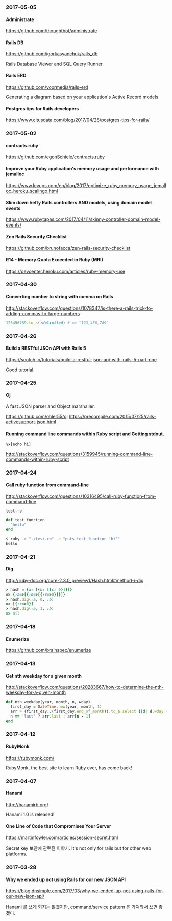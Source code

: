 ### 2017-05-05

#### Administrate

https://github.com/thoughtbot/administrate

#### Rails DB

https://github.com/igorkasyanchuk/rails_db

Rails Database Viewer and SQL Query Runner

#### Rails ERD

https://github.com/voormedia/rails-erd

Generating a diagram based on your application's Active Record models

#### Postgres tips for Rails developers

https://www.citusdata.com/blog/2017/04/28/postgres-tips-for-rails/


### 2017-05-02

#### contracts.ruby

https://github.com/egonSchiele/contracts.ruby

#### Improve your Ruby application's memory usage and performance with jemalloc

https://www.levups.com/en/blog/2017/optimize_ruby_memory_usage_jemalloc_heroku_scalingo.html

#### Slim down hefty Rails controllers AND models, using domain model events

https://www.rubytapas.com/2017/04/11/skinny-controller-domain-model-events/

#### Zen Rails Security Checklist

https://github.com/brunofacca/zen-rails-security-checklist

#### R14 - Memory Quota Exceeded in Ruby (MRI)

https://devcenter.heroku.com/articles/ruby-memory-use


### 2017-04-30

#### Converting number to string with comma on Rails

http://stackoverflow.com/questions/1078347/is-there-a-rails-trick-to-adding-commas-to-large-numbers

```ruby
123456789.to_s(:delimited) # => "123,456,789"
```


### 2017-04-26

#### Build a RESTful JSOn API with Rails 5

https://scotch.io/tutorials/build-a-restful-json-api-with-rails-5-part-one

Good tutorial.


### 2017-04-25

#### Oj

A fast JSON parser and Object marshaller.

https://github.com/ohler55/oj
https://precompile.com/2015/07/25/rails-activesupport-json.html

#### Running command line commands within Ruby script and Getting stdout.

`%x[echo hi]`

http://stackoverflow.com/questions/3159945/running-command-line-commands-within-ruby-script


### 2017-04-24

#### Call ruby function from command-line

http://stackoverflow.com/questions/10316495/call-ruby-function-from-command-line

`test.rb`
```ruby
def test_function
  "hello"
end
```

```bash
$ ruby -r "./test.rb" -e "puts test_function 'hi'"
hello
```


### 2017-04-21

#### Dig

http://ruby-doc.org/core-2.3.0_preview1/Hash.html#method-i-dig

```ruby
> hash = {a: [{b: [{c: 0}]}]}
=> {:a=>[{:b=>[{:c=>0}]}]}
> hash.dig(:a, 0, :b)
=> [{:c=>0}]
> hash.dig(:a, 1, :b)
=> nil
```


### 2017-04-18

#### Enumerize

https://github.com/brainspec/enumerize


### 2017-04-13

#### Get nth weekday for a given month

http://stackoverflow.com/questions/20283667/how-to-determine-the-nth-weekday-for-a-given-month

```ruby
def nth_weekday(year, month, n, wday)
  first_day = DateTime.new(year, month, 1)
  arr = (first_day..(first_day.end_of_month)).to_a.select {|d| d.wday == wday }
  n == 'last' ? arr.last : arr[n - 1]
end
```


### 2017-04-12

#### RubyMonk

https://rubymonk.com/

RubyMonk, the best site to learn Ruby ever, has come back!


### 2017-04-07

#### Hanami

http://hanamirb.org/

Hanami 1.0 is released!

#### One Line of Code that Compromises Your Server

https://martinfowler.com/articles/session-secret.html

Secret key 보안에 관련된 이야기. It's not only for rails but for other web platforms.


### 2017-03-28

#### Why we ended up not using Rails for our new JSON API

https://blog.dnsimple.com/2017/03/why-we-ended-up-not-using-rails-for-our-new-json-api/

Hanami 를 쓰게 되지는 않겠지만, command/service pattern 은 가져와서 쓰면 좋겠다.
